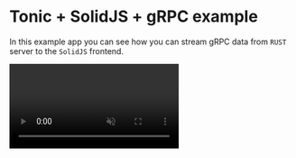 # Tonic + SolidJS + gRPC example

In this example app you can see how you can stream gRPC data from `RUST` server to the `SolidJS` frontend.

<video autoplay loop muted playsinline>
  <source src="https://user-images.githubusercontent.com/669678/220807614-db7ca07f-42d7-42e5-9d18-a0e6f233cb0a.webm" type="video/webm">
</video>
